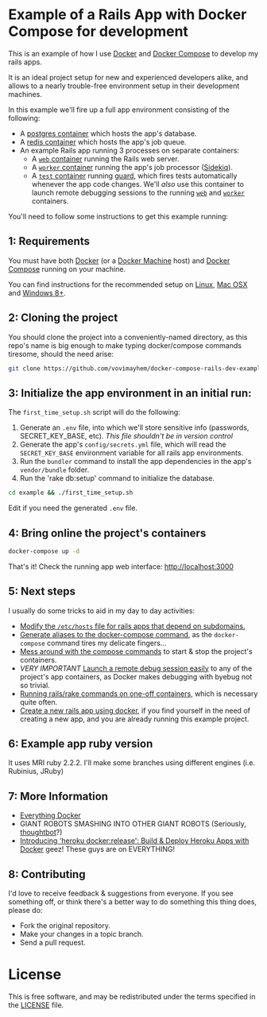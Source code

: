# Example of a Rails App with Docker Compose for development

This is an example of how I use [Docker](https://docs.docker.com/) and
[Docker Compose](https://docs.docker.com/compose/) to develop my rails apps.

It is an ideal project setup for new and experienced developers alike, and allows
to a nearly trouble-free environment setup in their development machines.

In this example we'll fire up a full app environment consisting of the following:

 - A [postgres container](https://github.com/vovimayhem/docker-compose-rails-dev-example/blob/master/docker-compose.yml#L3)
 which hosts the app's database.
 - A [redis container](https://github.com/vovimayhem/docker-compose-rails-dev-example/blob/master/docker-compose.yml#L14)
 which hosts the app's job queue.
 - An example Rails app running 3 processes on separate containers:
   - A [`web` container](https://github.com/vovimayhem/docker-compose-rails-dev-example/blob/master/docker-compose.yml#L22)
   running the Rails web server.
   - A [`worker` container](https://github.com/vovimayhem/docker-compose-rails-dev-example/blob/master/docker-compose.yml#L62)
   running the app's job processor ([Sidekiq](http://sidekiq.org/)).
   - A [`test` container](https://github.com/vovimayhem/docker-compose-rails-dev-example/blob/master/docker-compose.yml#L68)
   running [guard](http://guardgem.org/), which fires tests automatically whenever
   the app code changes. We'll *also* use this container to launch remote debugging
   sessions to the running [`web`](https://github.com/vovimayhem/docker-compose-rails-dev-example/blob/master/docker-compose.yml#L22)
   and [`worker`](https://github.com/vovimayhem/docker-compose-rails-dev-example/blob/master/docker-compose.yml#L62)
   containers.

You'll need to follow some instructions to get this example running:

## 1: Requirements

You must have both [Docker](https://docs.docker.com/) (or a
[Docker Machine](https://docs.docker.com/machine/) host) and
[Docker Compose](https://docs.docker.com/compose/) running on your machine.

You can find instructions for the recommended setup on
[Linux](doc/DOCKER_SETUP_ON_LINUX.md), [Mac OSX](doc/DOCKER_SETUP_ON_MAC.md) and
[Windows 8+](doc/DOCKER_SETUP_ON_WINDOWS.md).

## 2: Cloning the project

You should clone the project into a conveniently-named directory, as this repo's
name is big enough to make typing docker/compose commands tiresome, should the
need arise:

```bash
git clone https://github.com/vovimayhem/docker-compose-rails-dev-example.git example
```

## 3: Initialize the app environment in an initial run:

The `first_time_setup.sh` script will do the following:
  1. Generate an `.env` file, into which we'll store sensitive info (passwords, SECRET_KEY_BASE, etc). *This file shouldn't be in version control*
  2. Generate the app's `config/secrets.yml` file, which will read the `SECRET_KEY_BASE` environment variable for all rails app environments.
  3. Run the `bundler` command to install the app dependencies in the app's `vendor/bundle` folder.
  4. Run the 'rake db:setup' command to initialize the database.

```bash
cd example && ./first_time_setup.sh
```

Edit if you need the generated `.env` file.

## 4: Bring online the project's containers

```bash
docker-compose up -d
```

That's it! Check the running app web interface: [http://localhost:3000](http://localhost:3000)

## 5: Next steps

I usually do some tricks to aid in my day to day activities:

 - [Modify the `/etc/hosts` file for rails apps that depend on subdomains.](http://www.example.com)
 - [Generate aliases to the docker-compose command](http://www.example.com), as the `docker-compose` command tires my delicate fingers...
 - [Mess around with the compose commands](http://www.example.com) to start & stop the project's containers.
 - *VERY IMPORTANT* [Launch a remote debug session easily](http://www.example.com) to any of the project's app containers,
 as Docker makes debugging with byebug not so trivial.
 - [Running rails/rake commands on one-off containers](http://www.example.com), which is necessary quite often.
 - [Create a new rails app using docker](doc/CREATE_A_NEW_RAILS_PROJECT.md), if you find yourself in the need of creating a new app, and
 you are already running this example project.

## 6: Example app ruby version

It uses MRI ruby 2.2.2. I'll make some branches using different engines (i.e. Rubinius, JRuby)

## 7: More Information

 * [Everything Docker](https://docs.docker.com)
 * GIANT ROBOTS SMASHING INTO OTHER GIANT ROBOTS (Seriously, [thoughtbot](https://github.com/thoughtbot)?)
 * [Introducing 'heroku docker:release': Build & Deploy Heroku Apps with Docker](https://blog.heroku.com/archives/2015/5/5/introducing_heroku_docker_release_build_deploy_heroku_apps_with_docker)
 geez! These guys are on EVERYTHING!

## 8: Contributing

I'd love to receive feedback & suggestions from everyone. If you see something off,
or think there's a better way to do something this thing does, please do:

 * Fork the original repository.
 * Make your changes in a topic branch.
 * Send a pull request.

# License

This is free software, and may be redistributed under the terms specified in the [LICENSE](LICENSE) file.
